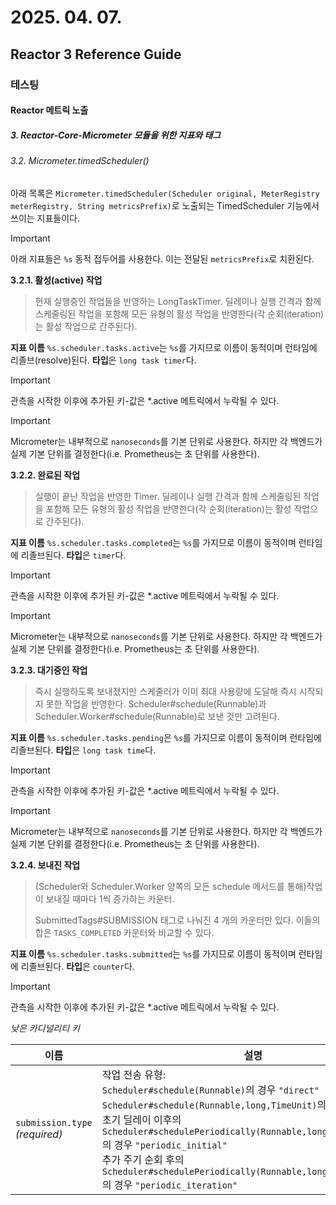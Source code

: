 # 2025. 04. 07.

## Reactor 3 Reference Guide

### 테스팅

#### Reactor 메트릭 노출

##### 3. Reactor-Core-Micrometer 모듈을 위한 지표와 태그

###### 3.2. Micrometer.timedScheduler()

아래 목록은 `Micrometer.timedScheduler(Scheduler original, MeterRegistry meterRegistry, String metricsPrefix)`로 노출되는 TimedScheduler 기능에서 쓰이는 지표들이다.

> [!IMPORTANT]
>
> 아래 지표들은 `%s` 동적 접두어를 사용한다. 이는 전달된 `metricsPrefix`로 치환된다.

**3.2.1. 활성(active) 작업**

> 현재 실행중인 작업들을 반영하는 LongTaskTimer. 딜레이나 실행 간격과 함께 스케줄링된 작업을 포함해 모든 유형의 활성 작업을 반영한다(각 순회(iteration)는 활성 작업으로 간주된다).

**지표 이름** `%s.scheduler.tasks.active`는 `%s`를 가지므로 이름이 동적이며 런타임에 리졸브(resolve)된다. **타입**은 `long task timer`다.

> [!IMPORTANT]
>
> 관측을 시작한 이후에 추가된 키-값은 *.active 메트릭에서 누락될 수 있다.

> [!IMPORTANT]
>
> Micrometer는 내부적으로 `nanoseconds`를 기본 단위로 사용한다. 하지만 각 백엔드가 실제 기본 단위를 결정한다(i.e. Prometheus는 초 단위를 사용한다).

**3.2.2. 완료된 작업**

> 실행이 끝난 작업을 반영한 Timer. 딜레이나 실행 간격과 함께 스케줄링된 작업을 포함해 모든 유형의 활성 작업을 반영한다(각 순회(iteration)는 활성 작업으로 간주된다).

**지표 이름** `%s.scheduler.tasks.completed`는 `%s`를 가지므로 이름이 동적이며 런타임에 리졸브된다. **타입**은 `timer`다.

> [!IMPORTANT]
>
> 관측을 시작한 이후에 추가된 키-값은 *.active 메트릭에서 누락될 수 있다.

> [!IMPORTANT]
>
> Micrometer는 내부적으로 `nanoseconds`를 기본 단위로 사용한다. 하지만 각 백엔드가 실제 기본 단위를 결정한다(i.e. Prometheus는 초 단위를 사용한다).

**3.2.3. 대기중인 작업**

> 즉시 실행하도록 보내졌지만 스케줄러가 이미 최대 사용량에 도달해 즉시 시작되지 못한 작업을 반영한다. Scheduler#schedule(Runnable)과 Scheduler.Worker#schedule(Runnable)로 보낸 것만 고려된다.

**지표 이름** `%s.scheduler.tasks.pending`은 `%s`를 가지므로 이름이 동적이며 런타임에 리졸브된다. **타입**은 `long task time`다.

> [!IMPORTANT]
>
> 관측을 시작한 이후에 추가된 키-값은 *.active 메트릭에서 누락될 수 있다.

> [!IMPORTANT]
>
> Micrometer는 내부적으로 `nanoseconds`를 기본 단위로 사용한다. 하지만 각 백엔드가 실제 기본 단위를 결정한다(i.e. Prometheus는 초 단위를 사용한다).

**3.2.4. 보내진 작업**

> (Scheduler와 Scheduler.Worker 양쪽의 모든 schedule 메서드를 통해)작업이 보내질 때마다 1씩 증가하는 카운터.
>
> SubmittedTags#SUBMISSION 태그로 나눠진 4 개의 카운터만 있다. 이들의 합은 `TASKS_COMPLETED` 카운터와 비교할 수 있다.

**지표 이름** `%s.scheduler.tasks.submitted`는 `%s`를 가지므로 이름이 동적이며 런타임에 리졸브된다. **타입**은 `counter`다.

> [!IMPORTANT]
>
> 관측을 시작한 이후에 추가된 키-값은 *.active 메트릭에서 누락될 수 있다.

*낮은 카디널리티 키*

| 이름                           | 설명                                                         |
| ------------------------------ | ------------------------------------------------------------ |
| `submission.type` *(required)* | 작업 전송 유형:<br />`Scheduler#schedule(Runnable)`의 경우 `"direct"`<br />`Scheduler#schedule(Runnable,long,TimeUnit)`의 경우 `"delayed"`<br />초기 딜레이 이후의 `Scheduler#schedulePeriodically(Runnable,long,long,TimeUnit)`의 경우 `"periodic_initial"`<br />추가 주기 순회 후의`Scheduler#schedulePeriodically(Runnable,long,long,TimeUnit)`의 경우 `"periodic_iteration"` |